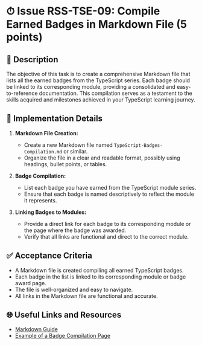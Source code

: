 # ⏱ Issue RSS-TSE-09: Compile Earned Badges in Markdown File (5 points)

## 📝 Description

The objective of this task is to create a comprehensive Markdown file that lists all the earned badges from the TypeScript series. Each badge should be linked to its corresponding module, providing a consolidated and easy-to-reference documentation. This compilation serves as a testament to the skills acquired and milestones achieved in your TypeScript learning journey.

## 🔨 Implementation Details

1. **Markdown File Creation:**

   - Create a new Markdown file named `TypeScript-Badges-Compilation.md` or similar.
   - Organize the file in a clear and readable format, possibly using headings, bullet points, or tables.

2. **Badge Compilation:**

   - List each badge you have earned from the TypeScript module series.
   - Ensure that each badge is named descriptively to reflect the module it represents.

3. **Linking Badges to Modules:**
   - Provide a direct link for each badge to its corresponding module or the page where the badge was awarded.
   - Verify that all links are functional and direct to the correct module.

## ✅ Acceptance Criteria

- A Markdown file is created compiling all earned TypeScript badges.
- Each badge in the list is linked to its corresponding module or badge award page.
- The file is well-organized and easy to navigate.
- All links in the Markdown file are functional and accurate.

## 🌐 Useful Links and Resources

- [Markdown Guide](https://www.markdownguide.org/basic-syntax/)
- [Example of a Badge Compilation Page](https://learn.microsoft.com/api/achievements/share/en-us/ValeryDluski/HYTXXB38?sharingId=10189BC4D7E76BC1)
